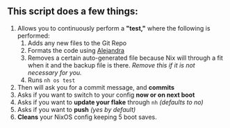 ## This script does a few things:

1. Allows you to continuously perform a **"test,"** where the following is performed:
    1. Adds any new files to the Git Repo
    2. Formats the code using [Alejandra](https://github.com/kamadorueda/alejandra)
    3. Removes a certain auto-generated file because Nix will through a fit when it and the backup file is there. *Remove this if it is not necessary for you.*
    4. Runs `nh os test`
2. Then will ask you for a commit message, and **commits**
3. Asks if you want to switch to your config **now or on next boot**
4. Asks if you want to **update your flake** through `nh` *(defaults to no)*
5. Asks if you want to **push** *(yes by default)*
6. **Cleans** your NixOS config keeping 5 boot saves.